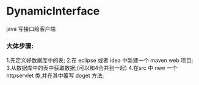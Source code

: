 # DynamicInterface
java 写接口给客户端
### 大体步骤:

  1.先定义好数据库中的表;
  2.在 eclipse 或者 idea 中新建一个 maven web 项目;
  3.从数据库中的表中获取数据;(可以和4合并到一起)
  4.在src 中 new 一个 httpservlet 类,并在其中覆写 doget 方法;

